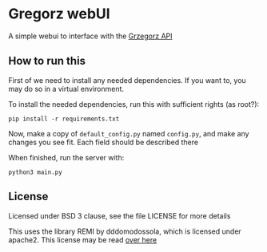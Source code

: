 # Gregorz webUI

A simple webui to interface with the [Grzegorz API](https://github.com/Programvareverkstedet/grzegorz)


## How to run this

First of we need to install any needed dependencies. If you want to, you may do so in a virtual environment.

To install the needed dependencies, run this with sufficient rights (as root?):

```
pip install -r requirements.txt
```

Now, make a copy of `default_config.py` named `config.py`, and make any changes you see fit. Each field should be described there

When finished, run the server with:

```
python3 main.py
```

## License

Licensed under BSD 3 clause, see the file LICENSE for more details

This uses the library REMI by dddomodossola, which is licensed under apache2.
This license may be read [over here](https://choosealicense.com/licenses/apache-2.0/)

